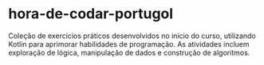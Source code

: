 # hora-de-codar-portugol
Coleção de exercícios práticos desenvolvidos no início do curso, utilizando Kotlin para aprimorar habilidades de programação. As atividades incluem exploração de lógica, manipulação de dados e construção de algoritmos.
